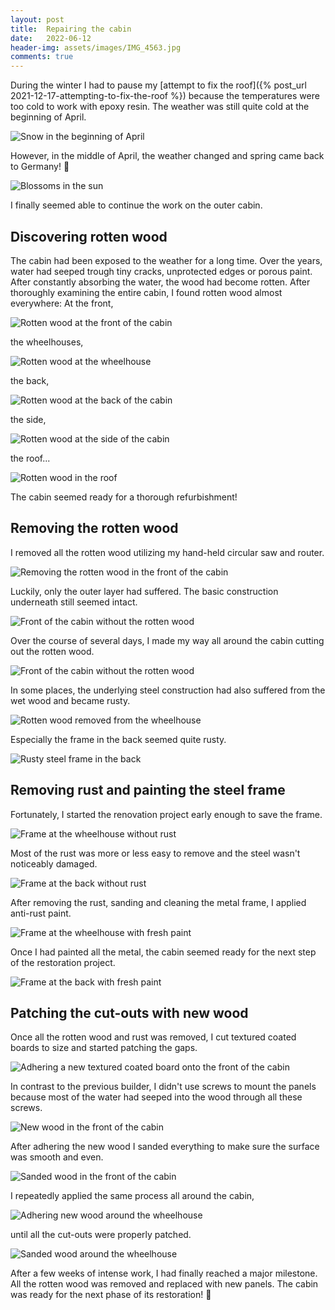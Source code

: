 ```yaml
---
layout: post
title:  Repairing the cabin
date:   2022-06-12
header-img: assets/images/IMG_4563.jpg
comments: true
---
```


During the winter I had to pause my [attempt to fix the roof]({% post_url 2021-12-17-attempting-to-fix-the-roof %}) because the temperatures were too cold to work with epoxy resin. The weather was still quite cold at the beginning of April.

![Snow in the beginning of April](/assets/images/IMG_4116.jpg)

However, in the middle of April, the weather changed and spring came back to Germany! :tada:

![Blossoms in the sun](/assets/images/IMG_4223.jpg)

I finally seemed able to continue the work on the outer cabin.

## Discovering rotten wood

The cabin had been exposed to the weather for a long time. Over the years, water had seeped trough tiny cracks, unprotected edges or porous paint. After constantly absorbing the water, the wood had become rotten. After thoroughly examining the entire cabin, I found rotten wood almost everywhere: At the front,

![Rotten wood at the front of the cabin](/assets/images/IMG_3952.jpg)

the wheelhouses,

![Rotten wood at the wheelhouse](/assets/images/IMG_4326.jpg)

the back,

![Rotten wood at the back of the cabin](/assets/images/IMG_4327.jpg)

the side,

![Rotten wood at the side of the cabin](/assets/images/IMG_4333.jpg)

the roof...

![Rotten wood in the roof](/assets/images/IMG_4515.jpg)

The cabin seemed ready for a thorough refurbishment!

## Removing the rotten wood

I removed all the rotten wood utilizing my hand-held circular saw and router.

![Removing the rotten wood in the front of the cabin](/assets/images/IMG_3969.jpg)

Luckily, only the outer layer had suffered. The basic construction underneath still seemed intact.

![Front of the cabin without the rotten wood](/assets/images/IMG_4287.jpg)

Over the course of several days, I made my way all around the cabin cutting out the rotten wood.

![Front of the cabin without the rotten wood](/assets/images/IMG_4337.jpg)

In some places, the underlying steel construction had also suffered from the wet wood and became rusty.

![Rotten wood removed from the wheelhouse](/assets/images/IMG_4351.jpg)

Especially the frame in the back seemed quite rusty. 

![Rusty steel frame in the back](/assets/images/IMG_4348.jpg)

## Removing rust and painting the steel frame

Fortunately, I started the renovation project early enough to save the frame.

![Frame at the wheelhouse without rust](/assets/images/IMG_4373.jpg)

Most of the rust was more or less easy to remove and the steel wasn't noticeably damaged.

![Frame at the back without rust](/assets/images/IMG_4370.jpg)

After removing the rust, sanding and cleaning the metal frame, I applied anti-rust paint.

![Frame at the wheelhouse with fresh paint](/assets/images/IMG_4391.jpg)

Once I had painted all the metal, the cabin seemed ready for the next step of the restoration project.

![Frame at the back with fresh paint](/assets/images/IMG_4390.jpg)

## Patching the cut-outs with new wood

Once all the rotten wood and rust was removed, I cut textured coated boards to size and started patching the gaps.

![Adhering a new textured coated board onto the front of the cabin](/assets/images/IMG_4288.jpg)

In contrast to the previous builder, I didn't use screws to mount the panels because most of the water had seeped into the wood through all these screws.

![New wood in the front of the cabin](/assets/images/IMG_4295_2.jpg)

After adhering the new wood I sanded everything to make sure the surface was smooth and even.

![Sanded wood in the front of the cabin](/assets/images/IMG_4298.jpg)

I repeatedly applied the same process all around the cabin,

![Adhering new wood around the wheelhouse](/assets/images/IMG_4563.jpg)

until all the cut-outs were properly patched.

![Sanded wood around the wheelhouse](/assets/images/IMG_4572.jpg)

After a few weeks of intense work, I had finally reached a major milestone. All the rotten wood was removed and replaced with new panels. The cabin was ready for the next phase of its restoration! :tada:
